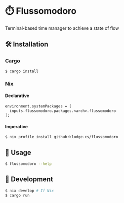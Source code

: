 # ⏱️ Flussomodoro

Terminal-based time manager to achieve a state of flow

## 🛠️ Installation

### Cargo

```sh
$ cargo install
```

### Nix

#### Declarative

```nix
environment.systemPackages = [
  inputs.flussomodoro.packages.<arch>.flussomodoro
];
```

#### Imperative

```sh
$ nix profile install github:kludge-cs/flussomodoro
```

## 📝 Usage

```sh
$ flussomodoro --help
```

## 🧩 Development

```sh
$ nix develop # If Nix
$ cargo run
```
